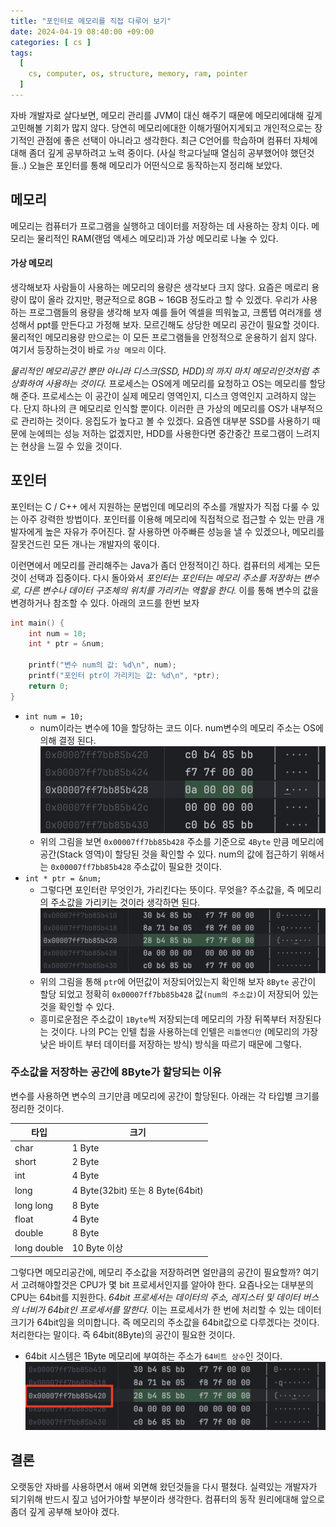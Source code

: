 ```yaml
---
title: "포인터로 메모리를 직접 다루어 보기"
date: 2024-04-19 08:40:00 +09:00
categories: [ cs ]
tags:
  [
    cs, computer, os, structure, memory, ram, pointer
  ]
---
```


자바 개발자로 살다보면, 메모리 관리를 JVM이 대신 해주기 때문에 메모리에대해 깊게 고민해볼 기회가 많지 않다. 당연히 메모리에대한 이해가떨어지게되고 개인적으로는 장기적인 관점에 좋은 선택이 아니라고 생각한다.
최근 C언어를 학습하며 컴퓨터 자체에대해 좀더 깊게 공부하려고 노력 중이다. (사실 학교다닐때 열심히 공부했어야 했던것들..)
오늘은 포인터를 통해 메모리가 어떤식으로 동작하는지 정리해 보았다.

## 메모리
메모리는 컴퓨터가 프로그램을 실행하고 데이터를 저장하는 데 사용하는 장치 이다. 메모리는 물리적인 RAM(랜덤 액세스 메모리)과 가상 메모리로 나눌 수 있다.

#### 가상 메모리
생각해보자 사람들이 사용하는 메모리의 용량은 생각보다 크지 않다. 요즘은 메로리 용량이 많이 올라 갔지만, 평균적으로 8GB ~ 16GB 정도라고 할 수 있겠다. 우리가 사용하는 프로그램들의 용량을 생각해 보자 
예를 들어 엑셀을 띄워높고, 크롬텝 여러개를 생성해서 ppt를 만든다고 가정해 보자. 
모르긴해도 상당한 메모리 공간이 필요할 것이다. 물리적인 메모리용량 만으로는 이 모든 프로그램들을 안정적으로 운용하기 쉽지 않다. 여기서 등장하는것이 바로 `가상 메모리` 이다. 

_물리적인 메모리공간 뿐만 아니라 디스크(SSD, HDD)의 까지 마치 메모리인것처럼 추상화하여 사용하는 것이다._
프로세스는 OS에게 메모리를 요청하고 OS는 메모리를 할당해 준다. 프로세스는 이 공간이 실제 메모리 영역인지, 디스크 영역인지 고려하지 않는다. 단지 하나의 큰 메모리로 인식할 뿐이다.
이러한 큰 가상의 메모리를 OS가 내부적으로 관리하는 것이다. 응집도가 높다고 볼 수 있겠다. 요즘엔 대부분 SSD를 사용하기 때문에 눈에띄는 성능 저하는 없겠지만, HDD를 사용한다면 중간중간 프로그램이 느려지는 현상을 느낄 수 있을 것이다.

## 포인터
포인터는 C / C++ 에서 지원하는 문법인데 메모리의 주소를 개발자가 직접 다룰 수 있는 아주 강력한 방법이다. 포인터를 이용해 메모리에 직접적으로 접근할 수 있는 만큼 개발자에게 높은 자유가 주어진다.
잘 사용하면 아주빠른 성능을 낼 수 있겠으나, 메모리를 잘못건드린 모든 개나는 개발자의 몫이다. 

이런면에서 메모리를 관리해주는 Java가 좀더 안정적이긴 하다. 컴퓨터의 세계는 모든것이 선택과 집중이다.
다시 돌아와서 _포인터는 포인터는 메모리 주소를 저장하는 변수로, 다른 변수나 데이터 구조체의 위치를 가리키는 역할을 한다._ 이를 통해 변수의 값을 변경하거나 참조할 수 있다. 아래의 코드를 한번 보자

```c
int main() {
    int num = 10;
    int * ptr = &num;
    
    printf("변수 num의 값: %d\n", num);
    printf("포인터 ptr이 가리키는 값: %d\n", *ptr);
    return 0;
}
```

* `int num = 10;`
  * num이라는 변수에 10을 할당하는 코드 이다. num변수의 메모리 주소는 OS에 의해 결정 된다.
    ![memory-image1](/assets/img/memory-image1.jpg)
  * 위의 그림을 보면 `0x00007ff7bb85b428` 주소를 기준으로 `4Byte` 만큼 메모리에 공간(Stack 영역)이 할당된 것을 확인할 수 있다. num의 값에 접근하기 위해서는 `0x00007ff7bb85b428` 주소값이 필요한 것이다. 
* `int * ptr = &num;`
  * 그렇다면 포인터란 무엇인가, 가리킨다는 뜻이다. 무엇을? 주소값을, 즉 메모리의 주소값을 가리키는 것이라 생각하면 된다.
    ![memory-image2](/assets/img/memory-image2.jpg)
  * 위의 그림을 통해 `ptr`에 어떤값이 저장되어있는지 확인해 보자 `8Byte` 공간이 할당 되었고 정확히 `0x00007ff7bb85b428` 값`(num의 주소값)`이 저장되어 있는것을 확인할 수 있다. 
  * 흥미로운점은 주소값이 `1Byte`씩 저장되는데 메모리의 가장 뒤쪽부터 저장된다는 것이다. 나의 PC는 인텔 칩을 사용하는데 인텔은 `리틀엔디안` (메모리의 가장 낮은 바이트 부터 데이터를 저장하는 방식) 방식을 따르기 때문에 그렇다.

### 주소값을 저장하는 공간에 8Byte가 할당되는 이유
변수를 사용하면 변수의 크기만큼 메모리에 공간이 할당된다. 아래는 각 타입별 크기를 정리한 것이다.

| 타입          | 크기                             |
|-------------|--------------------------------|
| char        | 1 Byte                         |
| short       | 2 Byte                         |
| int         | 4 Byte                         |
| long        | 4 Byte(32bit) 또는 8 Byte(64bit) |
| long long   | 8 Byte                         |
| float       | 4 Byte                         |
| double      | 8 Byte                         |
| long double | 10 Byte 이상                     |

그렇다면 메모리공간에, 메모리 주소값을 저장하려면 얼만큼의 공간이 필요할까? 여기서 고려해야할것은 CPU가 몇 bit 프로세서인지를 알아야 한다. 요즘나오는 대부분의 CPU는 64bit를 지원한다.
_64bit 프로세서는 데이터의 주소, 레지스터 및 데이터 버스의 너비가 64bit인 프로세서를 말한다._ 이는 프로세서가 한 번에 처리할 수 있는 데이터 크기가 64bit임을 의미합니다. 즉 메모리의 주소값을 64bit값으로 다루겠다는 것이다. 처리한다는 말이다.
즉 64bit(8Byte)의 공간이 필요한 것이다. 

* 64bit 시스템은 1Byte 메모리에 부여하는 주소가 `64비트 상수`인 것이다.
  ![memory-image3](/assets/img/memory-image3.jpg)

## 결론
오랫동안 자바를 사용하면서 애써 외면해 왔던것들을 다시 펼쳤다. 실력있는 개발자가 되기위해 반드시 짚고 넘어가야할 부분이라 생각한다. 컴퓨터의 동작 원리에대해 앞으로 좀더 깊게 공부해 보아야 겠다.
